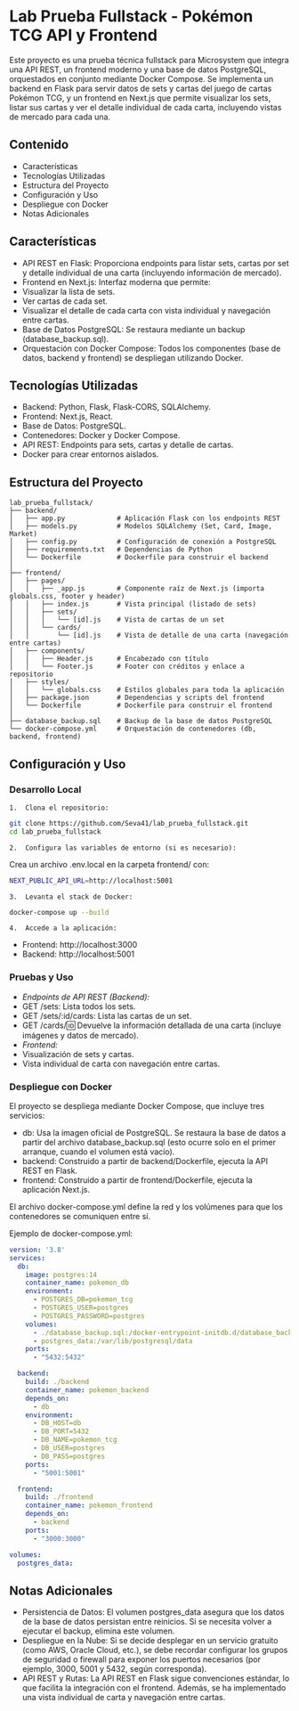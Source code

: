 # Lab Prueba Fullstack - Pokémon TCG API y Frontend

Este proyecto es una prueba técnica fullstack para Microsystem que integra una API REST, un frontend moderno y una base de datos PostgreSQL, orquestados en conjunto mediante Docker Compose. Se implementa un backend en Flask para servir datos de sets y cartas del juego de cartas Pokémon TCG, y un frontend en Next.js que permite visualizar los sets, listar sus cartas y ver el detalle individual de cada carta, incluyendo vistas de mercado para cada una.

## Contenido
 - Características
 - Tecnologías Utilizadas
 - Estructura del Proyecto
 - Configuración y Uso
 - Despliegue con Docker
 - Notas Adicionales

## Características
 - API REST en Flask: Proporciona endpoints para listar sets, cartas por set y detalle individual de una carta (incluyendo información de mercado).
 - Frontend en Next.js: Interfaz moderna que permite:
 - Visualizar la lista de sets.
 - Ver cartas de cada set.
 - Visualizar el detalle de cada carta con vista individual y navegación entre cartas.
 - Base de Datos PostgreSQL: Se restaura mediante un backup (database_backup.sql).
 - Orquestación con Docker Compose: Todos los componentes (base de datos, backend y frontend) se despliegan utilizando Docker.

## Tecnologías Utilizadas
 - Backend: Python, Flask, Flask-CORS, SQLAlchemy.
 - Frontend: Next.js, React.
 - Base de Datos: PostgreSQL.
 - Contenedores: Docker y Docker Compose.
 - API REST: Endpoints para sets, cartas y detalle de cartas.
 - Docker para crear entornos aislados.

## Estructura del Proyecto
```
lab_prueba_fullstack/
├── backend/
│   ├── app.py             # Aplicación Flask con los endpoints REST
│   ├── models.py          # Modelos SQLAlchemy (Set, Card, Image, Market)
│   ├── config.py          # Configuración de conexión a PostgreSQL
│   ├── requirements.txt   # Dependencias de Python
│   └── Dockerfile         # Dockerfile para construir el backend
│
├── frontend/
│   ├── pages/
│   │   ├── _app.js        # Componente raíz de Next.js (importa globals.css, footer y header)
│   │   ├── index.js       # Vista principal (listado de sets)
│   │   ├── sets/
│   │   │   └── [id].js    # Vista de cartas de un set
│   │   └── cards/
│   │       └── [id].js    # Vista de detalle de una carta (navegación entre cartas)
│   ├── components/
│   │   ├── Header.js      # Encabezado con título
│   │   └── Footer.js      # Footer con créditos y enlace a repositorio
│   ├── styles/
│   │   └── globals.css    # Estilos globales para toda la aplicación
│   ├── package.json       # Dependencias y scripts del frontend
│   └── Dockerfile         # Dockerfile para construir el frontend
│
├── database_backup.sql    # Backup de la base de datos PostgreSQL
└── docker-compose.yml     # Orquestación de contenedores (db, backend, frontend)
```

## Configuración y Uso

### Desarrollo Local
	1.	Clona el repositorio:
```bash
git clone https://github.com/Seva41/lab_prueba_fullstack.git
cd lab_prueba_fullstack
```

	2.	Configura las variables de entorno (si es necesario):
Crea un archivo .env.local en la carpeta frontend/ con:
```bash
NEXT_PUBLIC_API_URL=http://localhost:5001
```

	3.	Levanta el stack de Docker:
```bash
docker-compose up --build
```

	4.	Accede a la aplicación:
 - Frontend: http://localhost:3000
 - Backend: http://localhost:5001

### Pruebas y Uso
 - *Endpoints de API REST (Backend):*
 - GET /sets: Lista todos los sets.
 - GET /sets/:id/cards: Lista las cartas de un set.
 - GET /cards/:id: Devuelve la información detallada de una carta (incluye imágenes y datos de mercado).
 - *Frontend:*
 - Visualización de sets y cartas.
 - Vista individual de carta con navegación entre cartas.

### Despliegue con Docker

El proyecto se despliega mediante Docker Compose, que incluye tres servicios:
 - db: Usa la imagen oficial de PostgreSQL. Se restaura la base de datos a partir del archivo database_backup.sql (esto ocurre solo en el primer arranque, cuando el volumen está vacío).
 - backend: Construido a partir de backend/Dockerfile, ejecuta la API REST en Flask.
 - frontend: Construido a partir de frontend/Dockerfile, ejecuta la aplicación Next.js.

El archivo docker-compose.yml define la red y los volúmenes para que los contenedores se comuniquen entre sí.

Ejemplo de docker-compose.yml:
```yml
version: '3.8'
services:
  db:
    image: postgres:14
    container_name: pokemon_db
    environment:
      - POSTGRES_DB=pokemon_tcg
      - POSTGRES_USER=postgres
      - POSTGRES_PASSWORD=postgres
    volumes:
      - ./database_backup.sql:/docker-entrypoint-initdb.d/database_backup.sql
      - postgres_data:/var/lib/postgresql/data
    ports:
      - "5432:5432"

  backend:
    build: ./backend
    container_name: pokemon_backend
    depends_on:
      - db
    environment:
      - DB_HOST=db
      - DB_PORT=5432
      - DB_NAME=pokemon_tcg
      - DB_USER=postgres
      - DB_PASS=postgres
    ports:
      - "5001:5001"

  frontend:
    build: ./frontend
    container_name: pokemon_frontend
    depends_on:
      - backend
    ports:
      - "3000:3000"

volumes:
  postgres_data:
```

## Notas Adicionales
 - Persistencia de Datos:
El volumen postgres_data asegura que los datos de la base de datos persistan entre reinicios. Si se necesita volver a ejecutar el backup, elimina este volumen.
 - Despliegue en la Nube:
Si se decide desplegar en un servicio gratuito (como AWS, Oracle Cloud, etc.), se debe recordar configurar los grupos de seguridad o firewall para exponer los puertos necesarios (por ejemplo, 3000, 5001 y 5432, según corresponda).
 - API REST y Rutas:
La API REST en Flask sigue convenciones estándar, lo que facilita la integración con el frontend. Además, se ha implementado una vista individual de carta y navegación entre cartas.